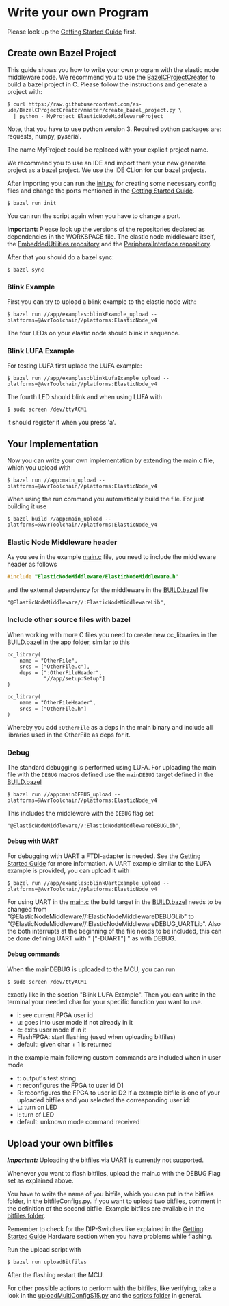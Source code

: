 # Write your own Program

Please look up the [Getting Started Guide](GettingStartedGuide.md) first. 

## Create own Bazel Project

This guide shows you how to write your own program with the elastic node middleware code. 
We recommend you to use the [BazelCProjectCreator](https://github.com/es-ude/BazelCProjectCreator) to build a bazel project in C.
Please follow the instructions and generate a project with:

    $ curl https://raw.githubusercontent.com/es-ude/BazelCProjectCreator/master/create_bazel_project.py \
      | python - MyProject ElasticNodeMiddlewareProject

Note, that you have to use python version 3. 
Required python packages are: requests, numpy, pyserial.

The name MyProject could be replaced with your explicit project name.

We recommend you to use an IDE and import there your new generate project as a bazel project.
We use the IDE CLion for our bazel projects. 

After importing you can run the [init.py](../templates/init.py) for creating some necessary config files and change the ports mentioned in the [Getting Started Guide](GettingStartedGuide.md).

    $ bazel run init

You can run the script again when you have to change a port.

**Important:** Please look up the versions of the repositories declared as dependencies in the WORKSPACE file. The elastic node middleware itself, the [EmbeddedUtilities repository](https://github.com/es-ude/EmbeddedUtilities) and the [PeripheralInterface repositiory](https://github.com/es-ude/PeripheralInterface).

After that you should do a bazel sync:

    $ bazel sync

### Blink Example

First you can try to upload a blink example to the elastic node with:

    $ bazel run //app/examples:blinkExample_upload --platforms=@AvrToolchain//platforms:ElasticNode_v4
    
The four LEDs on your elastic node should blink in sequence.

### Blink LUFA Example

For testing LUFA first uplade the LUFA example:

    $ bazel run //app/examples:blinkLufaExample_upload --platforms=@AvrToolchain//platforms:ElasticNode_v4
    
The fourth LED should blink and when using LUFA with
    
    $ sudo screen /dev/ttyACM1

it should register it when you press 'a'.

## Your Implementation

Now you can write your own implementation by extending the main.c file, which you upload with

    $ bazel run //app:main_upload --platforms=@AvrToolchain//platforms:ElasticNode_v4

When using the run command you automatically build the file. For just building it use

    $ bazel build //app:main_upload --platforms=@AvrToolchain//platforms:ElasticNode_v4
 
### Elastic Node Middleware header

As you see in the example [main.c](../app/main.c) file, you need to include the middleware header as follows

```c
#include "ElasticNodeMiddleware/ElasticNodeMiddleware.h"
```    

and the external dependency for the middleware in the [BUILD.bazel](../templates/appBUILD.bazel) file

```bazel
"@ElasticNodeMiddleware//:ElasticNodeMiddlewareLib",
```

### Include other source files with bazel

When working with more C files you need to create new cc_libraries in the BUILD.bazel in the app folder, similar to this

```bazel
cc_library(
    name = "OtherFile",
    srcs = ["OtherFile.c"],
    deps = [":OtherFileHeader",
            "//app/setup:Setup"]
)

cc_library(
    name = "OtherFileHeader",
    srcs = ["OtherFile.h"]
)
```

Whereby you add `:OtherFile` as a deps in the main binary and include all libraries used in the OtherFile as deps for it.

### Debug 

The standard debugging is performed using LUFA.
For uploading the main file with the `DEBUG` macros defined use the `mainDEBUG` target defined in the [BUILD.bazel](../templates/appBUILD.bazel)

    $ bazel run //app:mainDEBUG_upload --platforms=@AvrToolchain//platforms:ElasticNode_v4

This includes the middleware with the `DEBUG` flag set

```bazel
"@ElasticNodeMiddleware//:ElasticNodeMiddlewareDEBUGLib",
```

#### Debug with UART

For debugging with UART a FTDI-adapter is needed. See the [Getting Started Guide](GettingStartedGuide.md#Hardware) for more information.
A UART example similar to the LUFA example is provided, you can upload it with

    $ bazel run //app/examples:blinkUartExample_upload --platforms=@AvrToolchain//platforms:ElasticNode_v4

For using UART in the [main.c](../app/main.c) the build target in the [BUILD.bazel](../app/BUILD.bazel) needs to be changed from 
"@ElasticNodeMiddleware//:ElasticNodeMiddlewareDEBUGLib" to "@ElasticNodeMiddleware//:ElasticNodeMiddlewareDEBUG_UARTLib". 
Also the both interrupts at the beginning of the file needs to be included, this can be done defining UART with " ["-DUART"] " as with DEBUG.

#### Debug commands

When the mainDEBUG is uploaded to the MCU, you can run
    
    $ sudo screen /dev/ttyACM1

exactly like in the section "Blink LUFA Example". 
Then you can write in the terminal your needed char for your specific function you want to use.

- i: see current FPGA user id
- u: goes into user mode if not already in it
- e: exits user mode if in it
- FlashFPGA: start flashing (used when uploading bitfiles)
- default: given char + 1 is returned

In the example main following custom commands are included when in user mode
- t: output's test string
- r: reconfigures the FPGA to user id D1
- R: reconfigures the FPGA to user id D2
If a example bitfile is one of your uploaded bitfiles and you selected the corresponding user id:
- L: turn on LED
- l: turn of LED
- default: unknown mode command received

## Upload your own bitfiles

***Importent:*** Uploading the bitfiles via UART is currently not supported.

Whenever you want to flash bitfiles, upload the main.c with the DEBUG Flag set as explained above.
  
You have to write the name of you bitfile, which you can put in the bitfiles folder, in the bitfileConfigs.py.
If you want to upload two bitfiles, comment in the definition of the second bitfile.
Example bitfiles are available in the [bitfiles folder](../bitfiles).

Remember to check for the DIP-Switches like explained in the [Getting Started Guide](GettingStartedGuide.md#DIP-Switches) Hardware section when you have problems while flashing.

Run the upload script with

    $ bazel run uploadBitfiles

After the flashing restart the MCU.

For other possible actions to perform with the bitfiles, like verifying, take a look in the [uploadMultiConfigS15.py](../scripts/uploadBitfiles.py) and the [scripts folder](../scripts) in general.
